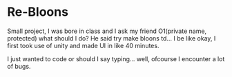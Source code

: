 # Re-Bloons
Small project, I was bore in class and I ask my friend O1(private name, protected) what should I do? He said try make bloons td...
I be like okay, I first took use of unity and made UI in like 40 minutes.

I just wanted to code or should I say typing... well, ofcourse I encounter a lot of bugs.
